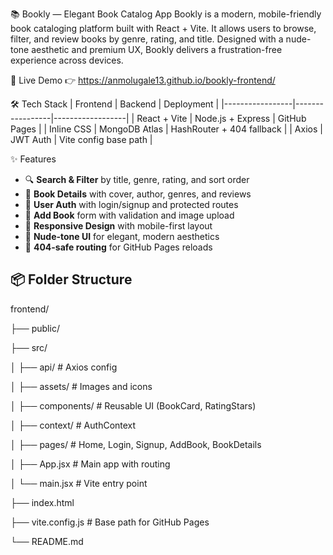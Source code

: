 📚 Bookly — Elegant Book Catalog App
Bookly is a modern, mobile-friendly book cataloging platform built with React + Vite. It allows users to browse, filter, and review books by genre, rating, and title. Designed with a nude-tone aesthetic and premium UX, Bookly delivers a frustration-free experience across devices.

🚀 Live Demo
👉 https://anmolugale13.github.io/bookly-frontend/

🛠 Tech Stack
| Frontend        | Backend         | Deployment       |
|-----------------|-----------------|------------------|
| React + Vite    | Node.js + Express | GitHub Pages     |
| Inline CSS      | MongoDB Atlas     | HashRouter + 404 fallback |
| Axios           | JWT Auth          | Vite config base path |

✨ Features

- 🔍 **Search & Filter** by title, genre, rating, and sort order  
- 📖 **Book Details** with cover, author, genres, and reviews  
- 🧠 **User Auth** with login/signup and protected routes  
- 📝 **Add Book** form with validation and image upload  
- 📱 **Responsive Design** with mobile-first layout  
- 🎨 **Nude-tone UI** for elegant, modern aesthetics  
- 🧭 **404-safe routing** for GitHub Pages reloads  

## 📦 Folder Structure
frontend/

├── public/

├── src/

│   ├── api/           # Axios config

│   ├── assets/        # Images and icons

│   ├── components/    # Reusable UI (BookCard, RatingStars)

│   ├── context/       # AuthContext

│   ├── pages/         # Home, Login, Signup, AddBook, BookDetails

│   ├── App.jsx        # Main app with routing

│   └── main.jsx       # Vite entry point

├── index.html

├── vite.config.js     # Base path for GitHub Pages

└── README.md


